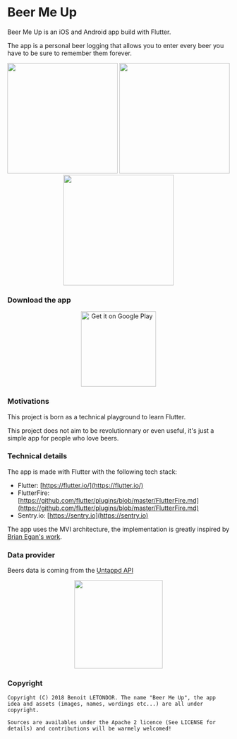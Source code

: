 # Beer Me Up

Beer Me Up is an iOS and Android app build with Flutter. 

The app is a personal beer logging that allows you to enter every beer you have to be sure to remember them forever.

<p align="center">
  <img src="https://github.com/benoitletondor/Beer-Me-Up/raw/develop/sc1.png" width="250"/>
  <img src="https://github.com/benoitletondor/Beer-Me-Up/raw/develop/sc2.png" width="250"/>
  <img src="https://github.com/benoitletondor/Beer-Me-Up/raw/develop/sc3.png" width="250"/>
</p>

### Download the app

<p align="center">
  <a href='https://play.google.com/store/apps/details?id=com.benoitletondor.beermeup'><img alt='Get it on Google Play' src='https://play.google.com/intl/en_us/badges/images/generic/en_badge_web_generic.png' width="170"/></a>
</p>

### Motivations

This project is born as a technical playground to learn Flutter. 

This project does not aim to be revolutionnary or even useful, it's just a simple app for people who love beers.

### Technical details

The app is made with Flutter with the following tech stack:
- Flutter: [https://flutter.io/](https://flutter.io/)
- FlutterFire: [https://github.com/flutter/plugins/blob/master/FlutterFire.md](https://github.com/flutter/plugins/blob/master/FlutterFire.md)
- Sentry.io: [https://sentry.io](https://sentry.io)

The app uses the MVI architecture, the implementation is greatly inspired by [Brian Egan's work](https://gitlab.com/brianegan/flutter_mvi_counter).

### Data provider

Beers data is coming from the [Untappd API](https://untappd.com/api)

<p align="center">
  <img src="https://github.com/benoitletondor/Beer-Me-Up/raw/develop/pbu_80_yellow.png" width="200" />
</p>

### Copyright

    Copyright (C) 2018 Benoit LETONDOR. The name "Beer Me Up", the app idea and assets (images, names, wordings etc...) are all under copyright.

    Sources are availables under the Apache 2 licence (See LICENSE for details) and contributions will be warmely welcomed!